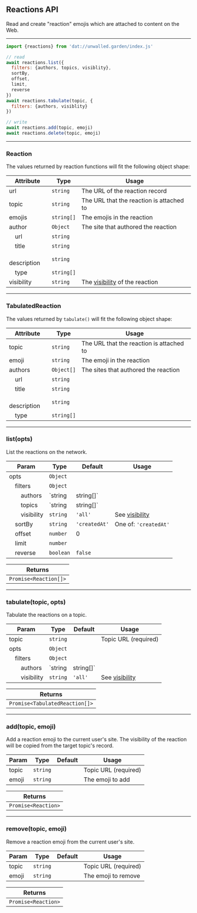 ## Reactions API

Read and create "reaction" emojis which are attached to content on the Web.

---

```js
import {reactions} from 'dat://unwalled.garden/index.js'

// read
await reactions.list({
  filters: {authors, topics, visiblity},
  sortBy,
  offset,
  limit,
  reverse
})
await reactions.tabulate(topic, {
  filters: {authors, visiblity}
})

// write
await reactions.add(topic, emoji)
await reactions.delete(topic, emoji)
```

---

### Reaction

The values returned by reaction functions will fit the following object shape:

|Attribute|Type|Usage|
|-|-|-|
|url|`string`|The URL of the reaction record|
|topic|`string`|The URL that the reaction is attached to|
|emojis|`string[]`|The emojis in the reaction|
|author</var>|`Object`|The site that authored the reaction|
|&emsp;url</var>|`string`||
|&emsp;title</var>|`string`||
|&emsp;description</var>|`string`||
|&emsp;type</var>|`string[]`||
|visibility</var>|`string`|The [visibility](/docs/common-fields#visibility) of the reaction|

---

### TabulatedReaction

The values returned by `tabulate()` will fit the following object shape:

|Attribute|Type|Usage|
|-|-|-|
|topic|`string`|The URL that the reaction is attached to|
|emoji|`string`|The emoji in the reaction|
|authors</var>|`Object[]`|The sites that authored the reaction|
|&emsp;url</var>|`string`||
|&emsp;title</var>|`string`||
|&emsp;description</var>|`string`||
|&emsp;type</var>|`string[]`||

---

### list(opts)

List the reactions on the network.

|Param|Type|Default|Usage|
|-|-|-|-|
|opts|`Object`|||
|&emsp;filters|`Object`|||
|&emsp;&emsp;authors|`string|string[]`||Site URLs|
|&emsp;&emsp;topics|`string|string[]`||URLs|
|&emsp;&emsp;visibility|`string`|`'all'`|See [visibility](/docs/common-fields#visibility)|
|&emsp;sortBy|`string`|`'createdAt'`|One of: `'createdAt'`|
|&emsp;offset|`number`|0||
|&emsp;limit|`number`|||
|&emsp;reverse|`boolean`|`false`||

|Returns|
|-|
|`Promise<Reaction[]>`|

---

### tabulate(topic, opts)

Tabulate the reactions on a topic.

|Param|Type|Default|Usage|
|-|-|-|-|
|topic|`string`||Topic URL (required)|
|opts|`Object`|||
|&emsp;filters|`Object`|||
|&emsp;&emsp;authors|`string|string[]`||Site URLs|
|&emsp;&emsp;visibility|`string`|`'all'`|See [visibility](/docs/common-fields#visibility)|

|Returns|
|-|
|`Promise<TabulatedReaction[]>`|

---

### add(topic, emoji)

Add a reaction emoji to the current user's site. The visibility of the reaction will be copied from the target topic's record.

|Param|Type|Default|Usage|
|-|-|-|-|
|topic|`string`||Topic URL (required)|
|emoji|`string`||The emoji to add|

|Returns|
|-|
|`Promise<Reaction>`|

---

### remove(topic, emoji)

Remove a reaction emoji from the current user's site.

|Param|Type|Default|Usage|
|-|-|-|-|
|topic|`string`||Topic URL (required)|
|emoji|`string`||The emoji to remove|

|Returns|
|-|
|`Promise<Reaction>`|